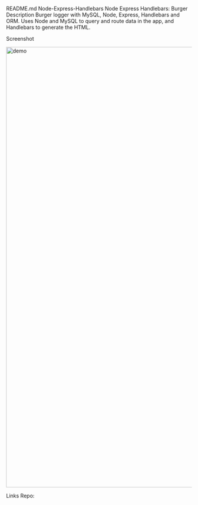 README.md
Node-Express-Handlebars
Node Express Handlebars: Burger
Description
Burger logger with MySQL, Node, Express, Handlebars and ORM. Uses Node and MySQL to query and route data in the app, and Handlebars to generate the HTML.

Screenshot


<img width="1196" alt="demo" src="https://user-images.githubusercontent.com/71415601/103962767-b5c29480-5125-11eb-849f-fed4ea433a26.png">




Links
Repo:
